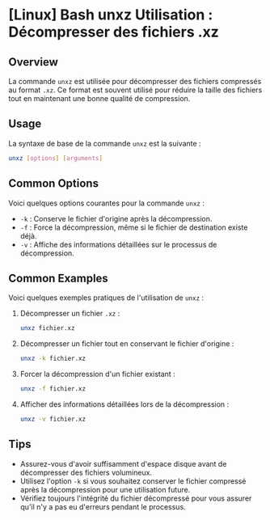 # [Linux] Bash unxz Utilisation : Décompresser des fichiers .xz

## Overview
La commande `unxz` est utilisée pour décompresser des fichiers compressés au format `.xz`. Ce format est souvent utilisé pour réduire la taille des fichiers tout en maintenant une bonne qualité de compression.

## Usage
La syntaxe de base de la commande `unxz` est la suivante :

```bash
unxz [options] [arguments]
```

## Common Options
Voici quelques options courantes pour la commande `unxz` :

- `-k` : Conserve le fichier d'origine après la décompression.
- `-f` : Force la décompression, même si le fichier de destination existe déjà.
- `-v` : Affiche des informations détaillées sur le processus de décompression.

## Common Examples
Voici quelques exemples pratiques de l'utilisation de `unxz` :

1. Décompresser un fichier `.xz` :

   ```bash
   unxz fichier.xz
   ```

2. Décompresser un fichier tout en conservant le fichier d'origine :

   ```bash
   unxz -k fichier.xz
   ```

3. Forcer la décompression d'un fichier existant :

   ```bash
   unxz -f fichier.xz
   ```

4. Afficher des informations détaillées lors de la décompression :

   ```bash
   unxz -v fichier.xz
   ```

## Tips
- Assurez-vous d'avoir suffisamment d'espace disque avant de décompresser des fichiers volumineux.
- Utilisez l'option `-k` si vous souhaitez conserver le fichier compressé après la décompression pour une utilisation future.
- Vérifiez toujours l'intégrité du fichier décompressé pour vous assurer qu'il n'y a pas eu d'erreurs pendant le processus.